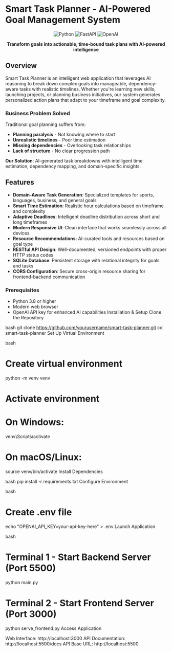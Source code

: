 # Smart Task Planner - AI-Powered Goal Management System

<div align="center">

![Python](https://img.shields.io/badge/Python-3.8+-blue.svg)
![FastAPI](https://img.shields.io/badge/FastAPI-0.104+-green.svg)
![OpenAI](https://img.shields.io/badge/OpenAI-GPT--3.5--turbo-purple.svg)

**Transform goals into actionable, time-bound task plans with AI-powered intelligence**

</div>

## Overview

Smart Task Planner is an intelligent web application that leverages AI reasoning to break down complex goals into manageable, dependency-aware tasks with realistic timelines. Whether you're learning new skills, launching projects, or planning business initiatives, our system generates personalized action plans that adapt to your timeframe and goal complexity.

### Business Problem Solved

Traditional goal planning suffers from:
- **Planning paralysis** - Not knowing where to start
- **Unrealistic timelines** - Poor time estimation
- **Missing dependencies** - Overlooking task relationships
- **Lack of structure** - No clear progression path

**Our Solution**: AI-generated task breakdowns with intelligent time estimation, dependency mapping, and domain-specific insights.

## Features

- **Domain-Aware Task Generation**: Specialized templates for sports, languages, business, and general goals
- **Smart Time Estimation**: Realistic hour calculations based on timeframe and complexity
- **Adaptive Deadlines**: Intelligent deadline distribution across short and long timeframes
- **Modern Responsive UI**: Clean interface that works seamlessly across all devices
- **Resource Recommendations**: AI-curated tools and resources based on goal type
- **RESTful API Design**: Well-documented, versioned endpoints with proper HTTP status codes
- **SQLite Database**: Persistent storage with relational integrity for goals and tasks
- **CORS Configuration**: Secure cross-origin resource sharing for frontend-backend communication


### Prerequisites
- Python 3.8 or higher
- Modern web browser
- OpenAI API key for enhanced AI capabilities
Installation & Setup
Clone the Repository

bash
git clone https://github.com/yourusername/smart-task-planner.git
cd smart-task-planner
Set Up Virtual Environment

bash
# Create virtual environment
python -m venv venv

# Activate environment
# On Windows:
venv\Scripts\activate
# On macOS/Linux:
source venv/bin/activate
Install Dependencies

bash
pip install -r requirements.txt
Configure Environment

bash
# Create .env file
echo "OPENAI_API_KEY=your-api-key-here" > .env
Launch Application

bash
# Terminal 1 - Start Backend Server (Port 5500)
python main.py

# Terminal 2 - Start Frontend Server (Port 3000)
python serve_frontend.py
Access Application

Web Interface: http://localhost:3000
API Documentation: http://localhost:5500/docs
API Base URL: http://localhost:5500
